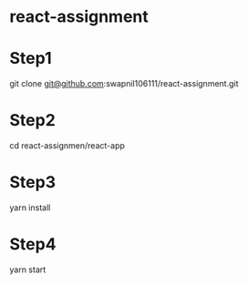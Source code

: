 # react-assignment

# Step1 
git clone git@github.com:swapnil106111/react-assignment.git

# Step2 
cd react-assignmen/react-app

# Step3 
yarn install

# Step4 
yarn start
